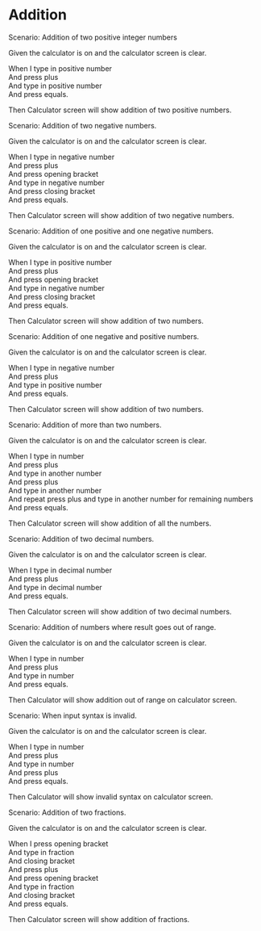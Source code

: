 # Addition

Scenario: Addition of two positive integer numbers
  
  Given the calculator is on and the calculator screen is clear.

  When I type in positive number\
        And press plus\
        And type in positive number\
        And press equals.
  
  Then Calculator screen will show addition of two positive numbers.

Scenario: Addition of two negative numbers.
  
  Given the calculator is on and the calculator screen is clear.

  When I type in negative number\
        And press plus\
        And press opening bracket\
        And type in negative number\
        And press closing bracket\
        And press equals.
  
  Then Calculator screen will show addition of two negative numbers.
  
Scenario: Addition of one positive and one negative numbers.
  
  Given the calculator is on and the calculator screen is clear.

  When I type in positive number\
        And press plus\
        And press opening bracket\
        And type in negative number\
        And press closing bracket\
        And press equals.
  
  Then Calculator screen will show addition of two numbers.
  
Scenario: Addition of one negative and positive numbers.
  
  Given the calculator is on and the calculator screen is clear.

  When I type in negative number\
        And press plus\
        And type in positive number\
        And press equals.
  
  Then Calculator screen will show addition of two numbers.

Scenario: Addition of more than two numbers.
  
  Given the calculator is on and the calculator screen is clear.

  When I type in number\
        And press plus\
        And type in another number\
        And press plus\
        And type in another number\
        And repeat press plus and type in another number for remaining numbers\
        And press equals.
  
  Then Calculator screen will show addition of all the numbers.

Scenario: Addition of two decimal numbers.
  
  Given the calculator is on and the calculator screen is clear.

  When I type in decimal number\
        And press plus\
        And type in decimal number\
        And press equals.
  
  Then Calculator screen will show addition of two decimal numbers.
  
Scenario: Addition of numbers where result goes out of range.
  
  Given the calculator is on and the calculator screen is clear.

  When I type in number\
        And press plus\
        And type in number\
        And press equals.
  
  Then Calculator will show addition out of range on calculator screen.
  
Scenario: When input syntax is invalid.
  
  Given the calculator is on and the calculator screen is clear.

  When I type in number\
        And press plus\
        And type in number\
        And press plus\
        And press equals.
  
  Then Calculator will show invalid syntax on calculator screen.

Scenario: Addition of two fractions.
  
  Given the calculator is on and the calculator screen is clear.

  When I press opening bracket\
        And type in fraction\
        And closing bracket\
        And press plus\
        And press opening bracket\
        And type in fraction\
        And closing bracket\
        And press equals.
  
  Then Calculator screen will show addition of fractions.

